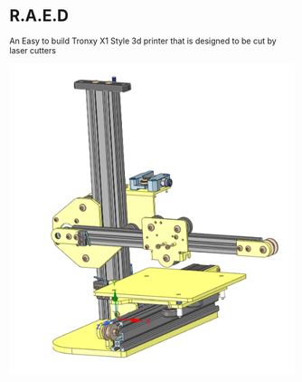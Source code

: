 # R.A.E.D
 An Easy to build Tronxy X1 Style 3d printer that is designed to be cut by laser cutters

![alt text](https://github.com/Things-Maker/R.A.E.D/blob/main/Pics/1.png)
